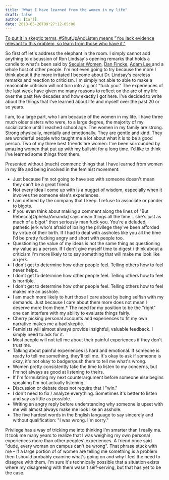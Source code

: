 ```yaml
---
title: "What I have learned from the women in my life"
draft: false
author: [Carl]
date: 2013-05-28T09:27:12-05:00
---
```



[To put it in skeptic terms, #ShutUpAndListen means "You lack evidence relevant to this problem, so learn from those who have it."](https://twitter.com/DaylightAtheism/status/336508125542744066)


So first off let's address the elephant in the room. I simply cannot add anything to discussion of Ron Lindsay's opening remarks that holds a candle to what's been said by [Secular Women](http://www.secularwoman.org/Statement_of_Objection), [Dan Fincke](http://www.patheos.com/blogs/camelswithhammers/2013/05/feminism-civility-and-ron-lindsays-welcome-to-women-in-secularism/), [Adam Lee ](http://www.patheos.com/blogs/daylightatheism/2013/05/some-sadly-necessary-remarks-on-the-wiscfi-intro/)and a whole host of other people. I'm not even going to try because the more I think about it the more irritated I become about Dr. Lindsay's careless remarks and reaction to criticism. I'm simply not able to able to make a reasonable criticism will not turn into a giant "fuck you." The experiences of the last week have given me many reasons to reflect on the arc of my life over the past few decades and how exactly I got here. I've decided to write about the things that I've learned about life and myself over the past 20 or so years.

I am, to a large part, who I am because of the women in my life. I have three much older sisters who were, to a large degree, the majority of my socialization until I reached school age. The women in my family are strong. Strong physically, mentally and emotionally. They are gentle and kind. They are wonderful people who taught me a lot about what it is to be a good person. Two of my three best friends are women. I've been surrounded by amazing women that put up with my bullshit for a long time. I'd like to think I've learned some things from them.

Presented without (much) comment: things that I have learned from women in my life and being involved in the feminist movement:

* Just because I'm not going to have sex with someone doesn't mean they can't be a great friend.
* Not every idea I come up with is a nugget of wisdom, especially when it involves the someone else's experiences.
* I am defined by the company that I keep. I refuse to associate or pander to bigots.
* If you even think about making a comment along the lines of "But Rebecca[Ophelia/Amanda] says mean things all the time... she's just as much of a bigot" then seriously man fuck you. You're a deluded, pathetic jerk who's afraid of losing the privilege they've been afforded by virtue of their birth. If I had to deal with assholes like you all the time I'd be pretty fucking angry and short with people too.
* Questioning the value of my ideas is not the same thing as questioning my value as a person. If I don't give myself time to digest / think about a criticism I'm more likely to to say something that will make me look like an jerk.
* I don't get to determine how other people feel. Telling others how to feel never helps.
* I don't get to determine how other people feel. Telling others how to feel is horrible.
* I don't get to determine how other people feel. Telling others how to feel makes me an asshole.
* I am much more likely to hurt those I care about by being selfish with my demands. Just because I care about them more does not mean I deserve more from them.* The need for my position to be the "right" one can interfere with my ability to evaluate things fairly.
* Cherry picking personal accounts and experiences to fit my own narrative makes me a bad skeptic.
* Feminists will almost always provide insightful, valuable feedback. I simply need to ask for it.
* Most people will not tell me about their painful experiences if they don't trust me.
* Talking about painful experiences is hard and emotional. If someone is ready to tell me something, they'll tell me. It's okay to ask if someone is okay, it's not okay to badger/push them to tell me what's wrong.
* Women pretty consistently take the time to listen to my concerns, but I'm not always as good at listening to theirs.
* If I'm formulating my next counterargument before someone else begins speaking I'm not actually listening.
* Discussion or debate does not require that I "win."
* I don't need to fix / analyze everything. Sometimes it's better to listen and say as little as possible.
* Writing an angry reply before understanding why someone is upset with me will almost always make me look like an asshole.
* The five hardest words in the English language to say sincerely and without qualification: "I was wrong. I'm sorry."

Privilege has a way of tricking me into thinking I'm smarter than I really ma. It took me many years to realize that I was weighing my own personal experiences more than other peoples' experiences. A friend once said "dude, every woman on campus can't be wrong". That phrase stuck with me – if a large portion of of women are telling me something is a problem then I should probably examine what's going on and why I feel the need to disagree with them. I'm sure it's technically possible that a situation exists where my disagreeing with them wasn't self-serving, but that has yet to be the case.